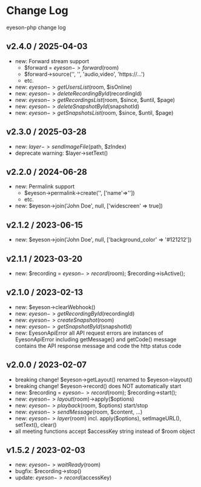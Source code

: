 # Change Log

eyeson-php change log

## v2.4.0 / 2025-04-03

- new: Forward stream support
    - $forward = $eyeson->forward($room)
    - $forward->source('<forward-id>', '<user-id>', 'audio,video', 'https://...')
    - etc.
- new: $eyeson->getUsersList($room, $isOnline)
- new: $eyeson->deleteRecordingById($recordingId)
- new: $eyeson->getRecordingsList($room, $since, $until, $page)
- new: $eyeson->deleteSnapshotById($snapshotId)
- new: $eyeson->getSnapshotsList($room, $since, $until, $page)

## v2.3.0 / 2025-03-28

- new: $layer->sendImageFile($path, $zIndex)
- deprecate warning: $layer->setText()

## v2.2.0 / 2024-06-28

- new: Permalink support
    - $eyeson->permalink->create('<user-name>', ['name'=>'<room-name>'])
    - etc.
- new: $eyeson->join('John Doe', null, ['widescreen' => true])

## v2.1.2 / 2023-06-15

- new: $eyeson->join('John Doe', null, ['background_color' => '#121212'])

## v2.1.1 / 2023-03-20

- new: $recording = $eyeson->record($room); $recording->isActive();

## v2.1.0 / 2023-02-13

- new: $eyeson->clearWebhook()
- new: $eyeson->getRecordingById($recordingId)
- new: $eyeson->createSnapshot($room)
- new: $eyeson->getSnapshotById($snapshotId)
- new: EyesonApiError
    all API request errors are instances of EyesonApiError including
    getMessage() and getCode()
    message contains the API response message and code the http status code

## v2.0.0 / 2023-02-07

- breaking change! $eyeson->getLayout() renamed to $eyeson->layout()
- breaking change! $eyeson->record() does NOT automatically start
- new: $recording = $eyeson->record($room); $recording->start();
- new: $eyeson->layout($room)->apply($options)
- new: $eyeson->playback($room, $options) start/stop
- new: $eyeson->sendMessage($room, $content, ...)
- new: $eyeson->layer($room) incl. apply($options), setImageURL(), setText(), clear()
- all meeting functions accept $accessKey string instead of $room object

## v1.5.2 / 2023-02-03

- new: $eyeson->waitReady($room)
- bugfix: $recording->stop()
- update: $eyeson->record($accessKey)